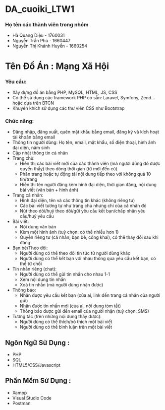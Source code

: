 # DA_cuoiki_LTW1
### Họ tên các thành viên trong nhóm
-  Hà Quang Diệu - 1760031
-  Nguyễn Trần Phú - 1660447
-  Nguyễn Thị Khánh Huyền - 1660254
# Tên Đồ Án : Mạng Xã Hội
### Yêu cầu:
- Xây dựng đồ án bằng PHP, MySQL, HTML, JS, CSS
- Có thể sử dụng các framework PHP có sẵn: Laravel, Symfony, Zend... hoặc dựa trên BTCN
- Khuyến khích sử dụng các thư viên CSS như Bootstrap

### Chức năng:
- Đăng nhập, đăng xuất, quên mật khẩu bằng email, đăng ký và kích hoạt tài khoản bằng email
- Thông tin người dùng: Họ tên, email, mật khẩu, số điện thoại, hình ảnh đại diện, năm sinh
- Cập nhật thông tin cá nhân
- Trang chủ:
  + Hiển thị các bài viết mới của các thành viên (mà người dùng đó được quyền thấy) theo dòng thời gian (từ mới đến cũ)
  + Phân trang hoặc tự động tải nội dung tiếp theo với không quá 10 tin/trang
  + Hiển thị tên người đăng kèm hình đại diện, thời gian đăng, nội dung bài viết (văn bản + hình ảnh)
- Trang cá nhân:
  + Hình đại diện, tên và các thông tin khác (không riêng tư)
  + Các bài viết tương tự như trang chủ nhưng chỉ của cá nhân đó
  + Nút theo dõi/huỷ theo dõi/gửi yêu cầu kết bạn/chấp nhận yêu cầu/huỷ yêu cầu
- Bài viết:
  + Nội dung văn bản
  + Kèm một hình ảnh (tuỳ chọn: có thể nhiều hơn 1)
  + Quyền riêng tư (cá nhân, bạn bè, công khai), có thể thay đổi sau khi đăng
- Bạn bè/Theo dõi:
  + Người dùng có thể theo dõi tin tức từ người dùng khác
  + Người dùng có thể kết bạn với nhau thông qua yêu cầu kết bạn, có thể từ chối
- Tin nhắn riêng (chat):
  + Người dùng có thể gửi tin nhắn cho nhau 1-1
  + Xem nội dung tin nhắn
  + Xoá tin nhắn (mà người dùng nhận được)
- Thông báo:
  + Nhận được yêu cầu kết bạn (của ai, link đến trang cá nhân của người gửi)
  + Nhận được tin nhắn mới (của ai, nội dung tóm tắt)
  + Thông báo được gửi đến email của người nhận (tuỳ chọn: SMS)
- Tương tác (trên những nội dung thấy được):
  + Người dùng có thể thích/bỏ thích một bài viết
  + Người dùng có thể bình luận trên một bài viết
## Ngôn Ngữ Sử Dụng :
- PHP
- SQL
- HTML5/CSS/Javascript
## Phần Mềm Sử Dụng :
- Xampp
- Visual Studio Code
- Postman
